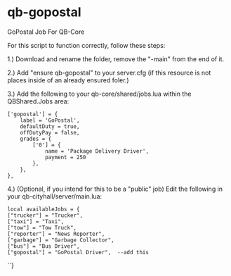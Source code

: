 # qb-gopostal
GoPostal Job For QB-Core


For this script to function correctly, follow these steps:

1.) Download and rename the folder, remove the "-main" from the end of it.

2.) Add "ensure qb-gopostal" to your server.cfg (if this resource is not places inside of an already ensured foler.)

3.) Add the following to your qb-core/shared/jobs.lua within the QBShared.Jobs area:

    ['gopostal'] = {
		label = 'GoPostal',
		defaultDuty = true,
		offDutyPay = false,
		grades = {
            ['0'] = {
                name = 'Package Delivery Driver',
                payment = 250
            },
        },
	},


4.) (Optional, if you intend for this to be a "public" job) Edit the following in your qb-cityhall/server/main.lua:

    local availableJobs = {
    ["trucker"] = "Trucker",
    ["taxi"] = "Taxi",
    ["tow"] = "Tow Truck",
    ["reporter"] = "News Reporter",
    ["garbage"] = "Garbage Collector",
    ["bus"] = "Bus Driver",
    ["gopostal"] = "GoPostal Driver",  --add this
``}



